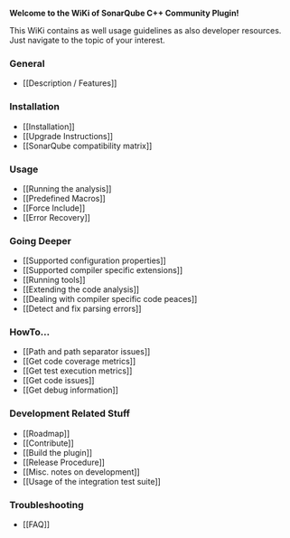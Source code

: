 **Welcome to the WiKi of SonarQube C++ Community Plugin!**

This WiKi contains as well usage guidelines as also developer resources. Just navigate to the topic of your interest.

### General
* [[Description / Features]]

### Installation
* [[Installation]]
* [[Upgrade Instructions]]
* [[SonarQube compatibility matrix]]

### Usage
* [[Running the analysis]]
* [[Predefined Macros]]
* [[Force Include]]
* [[Error Recovery]]

### Going Deeper
* [[Supported configuration properties]]
* [[Supported compiler specific extensions]]
* [[Running tools]]
* [[Extending the code analysis]]
* [[Dealing with compiler specific code peaces]]
* [[Detect and fix parsing errors]]

### HowTo...
* [[Path and path separator issues]]
* [[Get code coverage metrics]]
* [[Get test execution metrics]]
* [[Get code issues]]
* [[Get debug information]]

### Development Related Stuff
* [[Roadmap]]
* [[Contribute]]
* [[Build the plugin]]
* [[Release Procedure]]
* [[Misc. notes on development]]
* [[Usage of the integration test suite]]

### Troubleshooting
* [[FAQ]]
